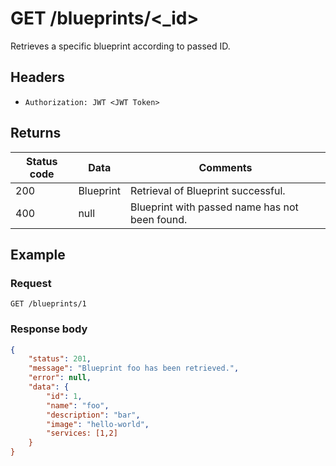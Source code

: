 # GET /blueprints/<_id>
Retrieves a specific blueprint according to passed ID.
## Headers
* `Authorization: JWT <JWT Token>`

## Returns
Status code | Data | Comments 
---|---|---
200|Blueprint|Retrieval of Blueprint successful.
400|null|Blueprint with passed name has not been found.

## Example
### Request
`GET /blueprints/1`
### Response body
```json
{
    "status": 201,
    "message": "Blueprint foo has been retrieved.",
    "error": null,
    "data": {
        "id": 1,
        "name": "foo",
        "description": "bar",
        "image": "hello-world",
        "services: [1,2]
    }
}
```
